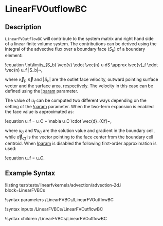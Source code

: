 # LinearFVOutflowBC

## Description

`LinearFVOutflowBC` will contribute to the system matrix and right hand side
of a linear finite volume system. The contributions can be derived using the
integral of the advective flux over a boundary face ($S_b$) of a boundary element:

!equation
\int\limits_{S_b} \vec{v} \cdot \vec{n} u dS  \approx \vec{v}_f \cdot \vec{n} u_f |S_b|~,

where $\vec{v}_f$, $\vec{n}$ and $|S_b|$ are the outlet face velocity, outward pointing surface vector
and the surface area, respectively. The velocity in this case can be defined using
the [!param](/LinearFVBCs/LinearFVOutflowBC/velocity) parameter.

The value of $u_f$ can be computed two different ways depending on the setting of the
[!param](/LinearFVBCs/LinearFVOutflowBC/use_two_term_expansion) parameter. When the two-term
expansion is enabled the face value is approximated as:

!equation
u_f = u_C + \nabla u_C \cdot \vec{d}_{Cf}~,

where $u_C$ and $\nabla u_C$ are the solution value and gradient in the boundary cell, while
$\vec{d}_{Cf}$ is the vector pointing to the face center from the boundary cell centroid.
When [!param](/LinearFVBCs/LinearFVOutflowBC/use_two_term_expansion) is disabled the following first-order
approximation is used:

!equation
u_f = u_C.

## Example Syntax

!listing test/tests/linearfvkernels/advection/advection-2d.i block=LinearFVBCs

!syntax parameters /LinearFVBCs/LinearFVOutflowBC

!syntax inputs /LinearFVBCs/LinearFVOutflowBC

!syntax children /LinearFVBCs/LinearFVOutflowBC
